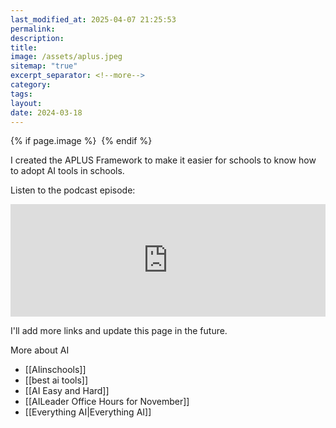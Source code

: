 ```yaml
---
last_modified_at: 2025-04-07 21:25:53
permalink: 
description: 
title: 
image: /assets/aplus.jpeg
sitemap: "true"
excerpt_separator: <!--more-->
category: 
tags: 
layout: 
date: 2024-03-18
---
```



{% if page.image %} <img src="{{ page.image }}" alt=""> {% endif %}

I created the APLUS Framework to make it easier for schools to know how to adopt AI tools in schools. 

Listen to the podcast episode:

<iframe width="100%" height="180" frameborder="no" scrolling="no" seamless="" src="https://share.transistor.fm/e/25267f6c"></iframe>

I'll add more links and update this page in the future. 

More about AI
- [[AIinschools]]
- [[best ai tools]]
- [[AI Easy and Hard]]
- [[AILeader Office Hours for November]]
- [[Everything AI|Everything AI]]
